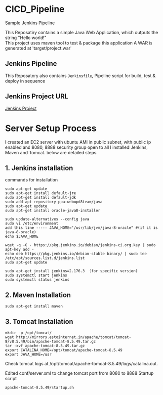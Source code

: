 # CICD_Pipeline
Sample Jenkins Pipeline

This Reposatiry contains a  simple Java Web Application, which outputs the string
"Hello world!"  
This project uses maven tool to test & package this application
A WAR is generated at 'target/project.war'

## Jenkins Pipeline
This Reposatory also contains `Jenkinsfile`, Pipeline script for build, test & deploy in sequence

## Jenkins Project URL
[Jenkins Project](http://ec2-54-161-143-34.compute-1.amazonaws.com:8080/job/Test-Project/)

# Server Setup Process
I created an EC2 server with ubuntu AMI in public subnet, with public ip enabled and 8080, 8888 security group open to all
I installed Jenkins, Maven and Tomcat. 
below are detailed steps

## 1. Jenkins installation
commands for installation
```
sudo apt-get update
sudo apt-get install default-jre
sudo apt-get install default-jdk
sudo add-apt-repository ppa:webupd8team/java
sudo apt-get update
sudo apt-get install oracle-java8-installer

sudo update-alternatives --config java
sudo vi /etc/environment
add this line ----- JAVA_HOME="/usr/lib/jvm/java-8-oracle" #(if it is java-8-oracle)
echo $JAVA_HOME

wget -q -O - https://pkg.jenkins.io/debian/jenkins-ci.org.key | sudo apt-key add -
echo deb https://pkg.jenkins.io/debian-stable binary/ | sudo tee /etc/apt/sources.list.d/jenkins.list
sudo apt-get update

sudo apt-get install jenkins=2.176.3  (for specific version)
sudo systemctl start jenkins
sudo systemctl status jenkins
```

## 2. Maven Installation
```
sudo apt-get install maven
```
## 3. Tomcat Installation
```
mkdir -p /opt/tomcat/
wget http://mirrors.estointernet.in/apache/tomcat/tomcat-8/v8.5.49/bin/apache-tomcat-8.5.49.tar.gz
tar -xvf apache-tomcat-8.5.49.tar.gz
export CATALINA_HOME=/opt/tomcat/apache-tomcat-8.5.49
export JAVA_HOME=/usr
```
Check tomcat logs at /opt/tomcat/apache-tomcat-8.5.49/logs/catalina.out.

Edited  conf/server.xml to change tomcat port from 8080 to 8888
Startup script
```
apache-tomcat-8.5.49/startup.sh
```




